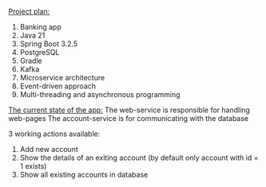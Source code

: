 <ins>Project plan:</ins>
1) Banking app
2) Java 21
3) Spring Boot 3.2.5
4) PostgreSQL
5) Gradle
6) Kafka
7) Microservice architecture
8) Event-driven approach
9) Multi-threading and asynchronous programming

<ins>The current state of the app:</ins>
The web-service is responsible for handling web-pages 
The account-service is for communicating with the database

3 working actions available:
1) Add new account
2) Show the details of an exiting account (by default only account with id = 1 exists)
3) Show all existing accounts in database